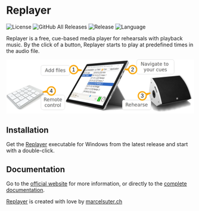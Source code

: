 # Replayer

![License](https://img.shields.io/github/license/suterma/Replayer.svg)
![GitHub All Releases](https://img.shields.io/github/downloads/suterma/Replayer/total.svg)
![Release](https://img.shields.io/github/release/suterma/Replayer.svg)
![Language](https://img.shields.io/github/languages/top/suterma/Replayer.svg)

Replayer is a free, cue-based media player for rehearsals with playback music. By the click of a button, Replayer starts to play at predefined times in the audio file.

![Visual Functioning Overview](/DOC/visual-function-classic-horizontal-1440p.webp)

## Installation

Get the [Replayer](https://github.com/suterma/Replayer/releases/latest) executable for Windows from the latest release and start with a double-click.

## Documentation

Go to the [official website](https://replayer.app) for more information, or directly to the [complete documentation](https://replayer.app/documentation).

[Replayer](https://replayer.app) is created with love by [marcelsuter.ch](https://marcelsuter.ch)
